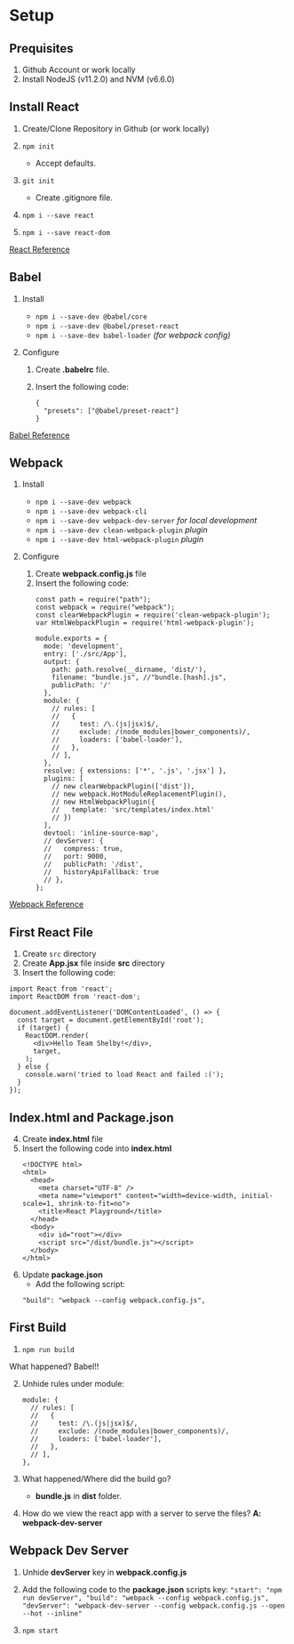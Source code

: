 
# Setup

## Prequisites

1. Github Account or work locally
2. Install NodeJS (v11.2.0) and NVM (v6.6.0)

## Install React
1.  Create/Clone Repository in Github (or work locally)

2.  ```npm init```
    * Accept defaults.  
    
3.  ```git init```
    * Create .gitignore file.
    
4.  ```npm i --save react```

5.  ```npm i --save react-dom```

[React Reference](https://reactjs.org/)

## Babel

1. Install
    * ```npm i --save-dev @babel/core```
    * ```npm i --save-dev @babel/preset-react```
    * ```npm i --save-dev babel-loader``` _(for webpack config)_
    
2.  Configure
    1.  Create **.babelrc** file.
  
    2.  Insert the following code:
        ```
        {
          "presets": ["@babel/preset-react"]
        }
        ```
    
[Babel Reference](https://babeljs.io/)

##  Webpack

1.  Install
    * ```npm i --save-dev webpack```
    * ```npm i --save-dev webpack-cli```    
    * ```npm i --save-dev webpack-dev-server``` _for local development_
    * ```npm i --save-dev clean-webpack-plugin``` _plugin_
    * ```npm i --save-dev html-webpack-plugin``` _plugin_
    
2.  Configure
    1.  Create **webpack.config.js** file
    2.  Insert the following code:
        ```
        const path = require("path");
        const webpack = require("webpack");
        const clearWebpackPlugin = require('clean-webpack-plugin');
        var HtmlWebpackPlugin = require('html-webpack-plugin');

        module.exports = {
          mode: 'development',
          entry: ['./src/App'],
          output: {
            path: path.resolve(__dirname, 'dist/'),
            filename: "bundle.js", //"bundle.[hash].js",
            publicPath: '/'
          },
          module: {
            // rules: [
            //   {
            //     test: /\.(js|jsx)$/,
            //     exclude: /(node_modules|bower_components)/,
            //     loaders: ['babel-loader'],
            //   },
            // ],
          },
          resolve: { extensions: ['*', '.js', '.jsx'] },
          plugins: [
            // new clearWebpackPlugin(['dist']),
            // new webpack.HotModuleReplacementPlugin(),
            // new HtmlWebpackPlugin({
            //   template: 'src/templates/index.html'
            // })
          ],
          devtool: 'inline-source-map',
          // devServer: {
          //   compress: true,
          //   port: 9000,
          //   publicPath: '/dist',
          //   historyApiFallback: true
          // },
        };
        ```
[Webpack Reference](https://webpack.js.org/)

## First React File

1.  Create ```src``` directory
2.  Create **App.jsx** file inside **src** directory
3.  Insert the following code:

  ```
  import React from 'react';
  import ReactDOM from 'react-dom';

  document.addEventListener('DOMContentLoaded', () => {
    const target = document.getElementById('root');
    if (target) {
      ReactDOM.render(
        <div>Hello Team Shelby!</div>,
        target,
      );
    } else {
      console.warn('tried to load React and failed :(');
    }
  });
  ```
## Index.html and Package.json

4.  Create **index.html** file
5.  Insert the following code into **index.html**
    ```
    <!DOCTYPE html>
    <html>
      <head>
        <meta charset="UTF-8" />
        <meta name="viewport" content="width=device-width, initial-scale=1, shrink-to-fit=no">
        <title>React Playground</title>
      </head>
      <body>
        <div id="root"></div>
        <script src="/dist/bundle.js"></script>
      </body>
    </html>
    ```
6.  Update **package.json**
    *  Add the following script:
    ```
    "build": "webpack --config webpack.config.js",
    ```
  
## First Build

1.  ```npm run build```

What happened?  Babel!!

2.  Unhide rules under module:

    ```
    module: {
      // rules: [
      //   {
      //     test: /\.(js|jsx)$/,
      //     exclude: /(node_modules|bower_components)/,
      //     loaders: ['babel-loader'],
      //   },
      // ],
    },
    ```
3.  What happened/Where did the build go?
    *  **bundle.js** in **dist** folder.

4.  How do we view the react app with a server to serve the files? **A: webpack-dev-server**

## Webpack Dev Server

1.  Unhide **devServer** key in **webpack.config.js**

2.   Add the following code to the **package.json** scripts key:
    ```
    "start": "npm run devServer",
    "build": "webpack --config webpack.config.js",
    "devServer": "webpack-dev-server --config webpack.config.js --open --hot --inline"
    ```
 
3.  ```npm start```
        
